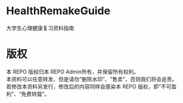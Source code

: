 # HealthRemakeGuide
大学生心理健康复习资料指南
# 版权  
本 REPO 版权归本 REPO Admin所有，并保留所有权利。  
本资料可以任意转发、但是请勿“删除水印”、“售卖”，否则我们将会追责。  
若修改本资料另发行，修改后的内容同样会感染本 REPO 版权，即“不可盈利”、“免费转载”。  
